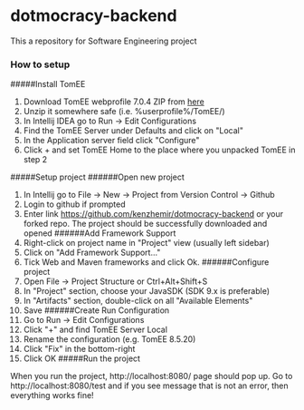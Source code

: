 # dotmocracy-backend
This a repository for Software Engineering project

### How to setup  

#####Install TomEE
1. Download TomEE webprofile 7.0.4 ZIP from [here](http://tomee.apache.org/download-ng.html)
2. Unzip it somewhere safe (i.e. %userprofile%/TomEE/)
3. In Intellij IDEA go to Run -> Edit Configurations
4. Find the TomEE Server under Defaults and click on "Local"
5. In the Application server field click "Configure"
6. Click + and set TomEE Home to the place where you unpacked TomEE in step 2

#####Setup project
######Open new project
1. In Intellij go to File -> New -> Project from Version Control -> Github
2. Login to github if prompted
3. Enter link https://github.com/kenzhemir/dotmocracy-backend or your forked repo. 
The project should be successfully downloaded and opened
######Add Framework Support
1. Right-click on project name in "Project" view (usually left sidebar)
1. Click on "Add Framework Support..."
2. Tick Web and Maven frameworks and click Ok.
######Configure project
1. Open File -> Project Structure or Ctrl+Alt+Shift+S
2. In "Project" section, choose your JavaSDK (SDK 9.x is preferable)
3. In "Artifacts" section, double-click on all "Available Elements"
4. Save
######Create Run Configuration
1. Go to Run -> Edit Configurations
2. Click "+" and find TomEE Server Local
3. Rename the configuration (e.g. TomEE 8.5.20)
4. Click "Fix" in the bottom-right
5. Click OK
#####Run the project

When you run the project, http://localhost:8080/ page should pop up.
Go to http://localhost:8080/test and if you see message that is not an error, then everything works fine!